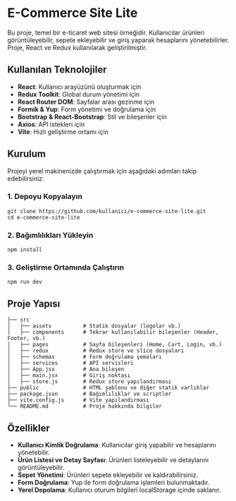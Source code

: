 # E-Commerce Site Lite

Bu proje, temel bir e-ticaret web sitesi örneğidir. Kullanıcılar ürünleri görüntüleyebilir, sepete ekleyebilir ve giriş yaparak hesaplarını yönetebilirler. Proje, React ve Redux kullanılarak geliştirilmiştir.

## Kullanılan Teknolojiler

- **React**: Kullanıcı arayüzünü oluşturmak için
- **Redux Toolkit**: Global durum yönetimi için
- **React Router DOM**: Sayfalar arası gezinme için
- **Formik & Yup**: Form yönetimi ve doğrulama için
- **Bootstrap & React-Bootstrap**: Stil ve bileşenler için
- **Axios**: API istekleri için
- **Vite**: Hızlı geliştirme ortamı için

## Kurulum

Projeyi yerel makinenizde çalıştırmak için aşağıdaki adımları takip edebilirsiniz:

### 1. Depoyu Kopyalayın
```
git clone https://github.com/kullanici/e-commerce-site-lite.git
cd e-commerce-site-lite
```

### 2. Bağımlılıkları Yükleyin
```
npm install
```

### 3. Geliştirme Ortamında Çalıştırın
```
npm run dev
```

## Proje Yapısı

```
├── src
│   ├── assets          # Statik dosyalar (logolar vb.)
│   ├── components      # Tekrar kullanılabilir bileşenler (Header, Footer, vb.)
│   ├── pages           # Sayfa bileşenleri (Home, Cart, Login, vb.)
│   ├── redux           # Redux store ve slice dosyaları
│   ├── schemas         # Form doğrulama şemaları
│   ├── services        # API servisleri
│   ├── App.jsx         # Ana bileşen
│   ├── main.jsx        # Giriş noktası
│   ├── store.js        # Redux store yapılandırması
├── public              # HTML şablonu ve diğer statik varlıklar
├── package.json        # Bağımlılıklar ve scriptler
├── vite.config.js      # Vite yapılandırması
└── README.md           # Proje hakkında bilgiler
```

## Özellikler

- **Kullanıcı Kimlik Doğrulama**: Kullanıcılar giriş yapabilir ve hesaplarını yönetebilir.
- **Ürün Listesi ve Detay Sayfası**: Ürünleri listeleyebilir ve detaylarını görüntüleyebilir.
- **Sepet Yönetimi**: Ürünleri sepete ekleyebilir ve kaldırabilirsiniz.
- **Form Doğrulama**: Yup ile form doğrulama işlemleri bulunmaktadır.
- **Yerel Depolama**: Kullanıcı oturum bilgileri localStorage içinde saklanır.


